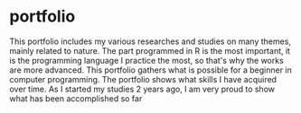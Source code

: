 # portfolio

This portfolio includes my various researches and studies on many themes, mainly related to nature. The part programmed in R is the most important, it is the programming language I practice the most, so that's why the works are more advanced.
This portfolio gathers what is possible for a beginner in computer programming. The portfolio shows what skills I have acquired over time. As I started my studies 2 years ago, I am very proud to show what has been accomplished so far

